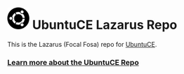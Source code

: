 <h1><img src="https://raw.githubusercontent.com/jeremehancock/repo.ubuntuce.com/main/logo.png" height="50" /> UbuntuCE Lazarus Repo</h1>

This is the Lazarus (Focal Fosa) repo for [UbuntuCE](https://ubuntuce.com/).

### [Learn more about the UbuntuCE Repo](https://docs.ubuntuce.com/getting-started/ubuntu-ce-repository)

